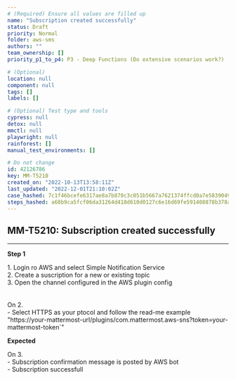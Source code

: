 ```yaml
---
# (Required) Ensure all values are filled up
name: "Subscription created successfully"
status: Draft
priority: Normal
folder: aws-sms
authors: ""
team_ownership: []
priority_p1_to_p4: P3 - Deep Functions (Do extensive scenarios work?)

# (Optional)
location: null
component: null
tags: []
labels: []

# (Optional) Test type and tools
cypress: null
detox: null
mmctl: null
playwright: null
rainforest: []
manual_test_environments: []

# Do not change
id: 42126786
key: MM-T5210
created_on: "2022-10-13T13:58:11Z"
last_updated: "2022-12-01T21:10:02Z"
case_hashed: 7c1f46bcefe6317ae8a7b870c3c051b5667a7621374ffcd0a7e58390492bf11a80074fee974891fd1535e3dca8cb1ee7
steps_hashed: a68b9ca5fcf06da31264d418d610d0127c6e16d69fe591408878b378a366cefeb6f1b806ec924e4fa4a8f9e548467e96
---
```


<!-- (Auto-generated) Based on frontmatter's "key" and "name" -->

## MM-T5210: Subscription created successfully

---

**Step 1**

1\. Login ro AWS and select Simple Notification Service\
2\. Create a suscription for a new or existing topic\
3\. Open the channel configured in the AWS plugin config\
\
\
On 2.\
\- Select HTTPS as your ptocol and follow the read-me example "https\://your-mattermost-url/plugins/com.mattermost.aws-sns?token=your-mattermost-token\`"

**Expected**

On 3.\
\- Subscription confirmation message is posted by AWS bot\
\- Subscription successfull
